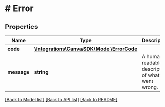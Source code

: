 # # Error

## Properties

Name | Type | Description | Notes
------------ | ------------- | ------------- | -------------
**code** | [**\Integrations\Canva\SDK\Model\ErrorCode**](ErrorCode.md) |  |
**message** | **string** | A human-readable description of what went wrong. |

[[Back to Model list]](../../README.md#models) [[Back to API list]](../../README.md#endpoints) [[Back to README]](../../README.md)
